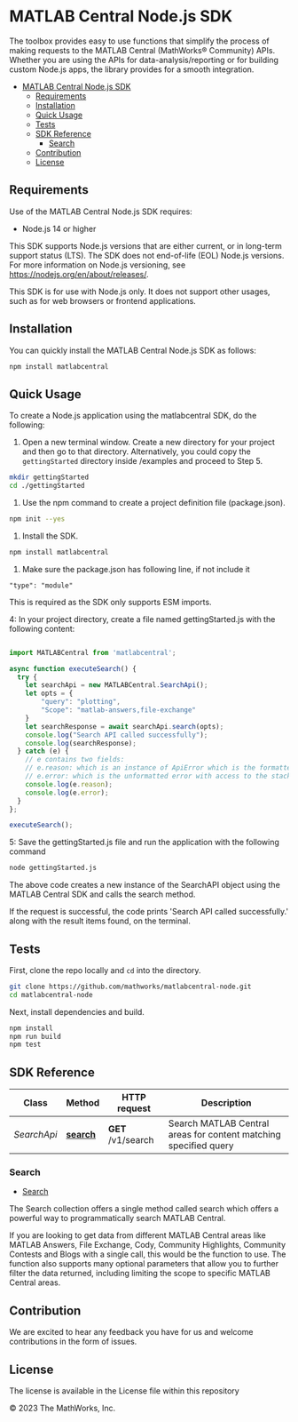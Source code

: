 
# MATLAB Central Node.js SDK

The toolbox provides easy to use functions that simplify the process of making requests to the MATLAB Central (MathWorks® Community) APIs. Whether you are using the APIs for data-analysis/reporting or for building custom Node.js apps, the library provides for a smooth integration.

- [MATLAB Central Node.js SDK](#matlab-central-nodejs-sdk)
  - [Requirements](#requirements)
  - [Installation](#installation)
  - [Quick Usage](#quick-usage)
  - [Tests](#tests)
  - [SDK Reference](#sdk-reference)
    - [Search](#search)
  - [Contribution](#contribution)
  - [License](#license)

## Requirements

Use of the MATLAB Central Node.js SDK requires:

* Node.js 14 or higher

This SDK supports Node.js versions that are either current, or in long-term support status (LTS).  The SDK does not end-of-life (EOL) Node.js versions.  For more information on Node.js versioning, see <https://nodejs.org/en/about/releases/>.

This SDK is for use with Node.js only. It does not support other usages, such as for web browsers or frontend applications.

## Installation

You can quickly install the MATLAB Central Node.js SDK as follows:
```sh
npm install matlabcentral
```

## Quick Usage
To create a Node.js application using the matlabcentral SDK, do the following:

1. Open a new terminal window. Create a new directory for your project and then go to that directory. Alternatively, you could copy the `gettingStarted` directory inside /examples and proceed to Step 5.
```sh
mkdir gettingStarted
cd ./gettingStarted
```

1. Use the npm command to create a project definition file (package.json).
```sh
npm init --yes
```

1. Install the SDK.
```sh
npm install matlabcentral
```

1. Make sure the package.json has following line, if not include it

`"type": "module"`

This is required as the SDK only supports ESM imports.

4: In your project directory, create a file named gettingStarted.js with the following content:
```javascript

import MATLABCentral from 'matlabcentral';

async function executeSearch() {
  try {
    let searchApi = new MATLABCentral.SearchApi();
    let opts = {
        "query": "plotting",
        "Scope": "matlab-answers,file-exchange"
    }
    let searchResponse = await searchApi.search(opts);
    console.log("Search API called successfully");
    console.log(searchResponse);
  } catch (e) {
    // e contains two fields:
    // e.reason: which is an instance of ApiError which is the formatted JSON with low-level details about the error
    // e.error: which is the unformatted error with access to the stack trace, request object, response body, headers and so on
    console.log(e.reason);
    console.log(e.error); 
  }
};

executeSearch();

```

5: Save the gettingStarted.js file and run the application with the following command

```sh
node gettingStarted.js
```

The above code creates a new instance of the SearchAPI object using the MATLAB Central SDK and calls the search method.

If the request is successful, the code prints 'Search API called successfully.' along with the result items found, on the terminal.


## Tests

First, clone the repo locally and `cd` into the directory.

```sh
git clone https://github.com/mathworks/matlabcentral-node.git
cd matlabcentral-node
```

Next, install dependencies and build.

```sh
npm install
npm run build
npm test
```

## SDK Reference


Class | Method | HTTP request | Description
------------ | ------------- | ------------- | -------------
*SearchApi* | [**search**](docs/SearchApi.md#search) | **GET** /v1/search | Search MATLAB Central areas for content matching specified query

### Search
* [Search]

The Search collection offers a single method called search which offers a powerful way to programmatically search MATLAB Central.

If you are looking to get data from different MATLAB Central areas like MATLAB Answers, File Exchange, Cody, Community Highlights, Community Contests and Blogs with a single call, this would be the function to use. The function also supports many optional parameters that allow you to further filter the data returned, including limiting the scope to specific MATLAB Central areas.

[search]: docs/SearchApi.md

## Contribution
We are excited to hear any feedback you have for us and welcome contributions in the form of issues.

## License

The license is available in the License file within this repository

&copy; 2023 The MathWorks, Inc.


